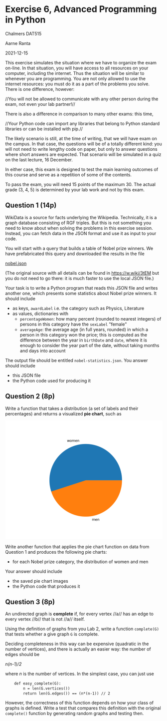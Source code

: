 # Exercise 6, Advanced Programming in Python

Chalmers DAT515

Aarne Ranta

2021-12-15

This exercise simulates the situation where we have to organize the exam on-line.
In that situation, you will have access to all resources on your computer, including the internet.
Thus the situation will be similar to whenever you are programming.
You are not only allowed to use the internet resources: you must do it as a part of the problems you solve.
There is one difference, however:

//You will not be allowed to communicate with any other person during the exam, not even your lab partner!//

There is also a difference in comparison to many other exams: this time,

//Your Python code can import any libraries that belong to Python standard libraries or can be installed with pip.//

The likely scenario is still, at the time of writing, that we will have exam on the campus.
In that case, the questions will be of a totally different kind: you will not need to write lengthy code on paper, but only to answer questions where short answers are expected.
That scenario will be simulated in a quiz on the last lecture, 16 December.

In either case, this exam is designed to test the main learning outcomes of this course and serve as a repetition of some of the contents.

To pass the exam, you will need 15 points of the maximum 30.
The actual grade (3, 4, 5) is determined by your lab work and not by this exam.


## Question 1 (14p)

WikiData is a source for facts underlying the Wikipedia.
Technically, it is a graph database consisting of RGF triples.
But this is not something you need to know about when solving the problems in this exercise session.
Instead, you can fetch data in the JSON format and use it as input to your code.

You will start with a query that builds a table of Nobel prize winners.
We have prefabricated this query and downloaded the results in the file

[nobel.json](./nobel.json)

(The original source with all details can be found in https://w.wiki/3tEM but you do not need to go there: it is much faster to use the local JSON file.)

Your task is to write a Python program that reads this JSON file and writes another one, which presents some statistics about Nobel prize winners.
It should include

- as keys, `awardLabel` i.e. the category such as Physics, Literature
- as values, dictionaries with
    - `percentageWomen`: how many percent (rounded to nearest integers) of persons in this category have the `sexLabel` "female"
    - `averageAge`: the average age (in full years, rounded) in which a person in this category won the price; this is computed as the difference between the year in `birthDate` and `date`, where it is enough to consider the year part of the date, without taking months and days into account

The output file should be entitled `nobel-statistics.json`.
You answer should include

- this JSON file
- the Python code used for producing it


## Question 2 (8p)

Write a function that takes a distribution (a set of labels and their percentages) and returns a visualized **pie chart**, such as

![genders](gender.png)

Write another function that applies the pie chart function on data from Question 1 and produces the following pie charts:

- for each Nobel prize category, the distribution of women and men

Your answer should include

- the saved pie chart images
- the Python code that produces it



## Question 3 (8p)

An undirected graph is **complete** if, for every vertex //a// has an edge to every vertex //b// that is not //a// itself.

Using the definition of graphs from you Lab 2, write a function `complete(G)` that tests whether a give graph `G` is complete.

Deciding completeness in this way can be expensive (quadratic in the number of vertices), and there is actually an easier way: the number of edges should be

*n(n-1)/2*

where *n* is the number of vertices.
In the simplest case, you can just use
```
    def easy_complete(G):
        n = len(G.vertices())
        return len(G.edges()) == (n*(n-1)) // 2
```
However, the correctness of this function depends on how your class of graphs is defined.
Write a test that compares this definition with the original `complete()` function by generating random graphs and testing then.


